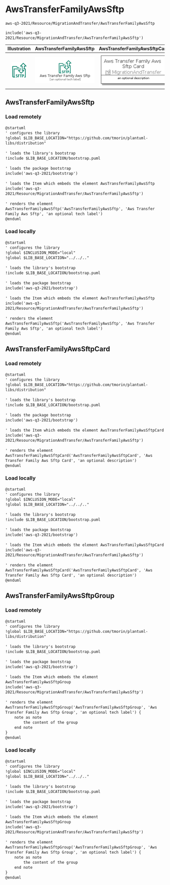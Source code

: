 # AwsTransferFamilyAwsSftp


```text
aws-q3-2021/Resource/MigrationAndTransfer/AwsTransferFamilyAwsSftp
```

```text
include('aws-q3-2021/Resource/MigrationAndTransfer/AwsTransferFamilyAwsSftp')
```



| Illustration | AwsTransferFamilyAwsSftp | AwsTransferFamilyAwsSftpCard | AwsTransferFamilyAwsSftpGroup |
| :---: | :---: | :---: | :---: |
| ![illustration for Illustration](../../../aws-q3-2021/Resource/MigrationAndTransfer/AwsTransferFamilyAwsSftp.png) | ![illustration for AwsTransferFamilyAwsSftp](../../../aws-q3-2021/Resource/MigrationAndTransfer/AwsTransferFamilyAwsSftp.Local.png) | ![illustration for AwsTransferFamilyAwsSftpCard](../../../aws-q3-2021/Resource/MigrationAndTransfer/AwsTransferFamilyAwsSftpCard.Local.png) | ![illustration for AwsTransferFamilyAwsSftpGroup](../../../aws-q3-2021/Resource/MigrationAndTransfer/AwsTransferFamilyAwsSftpGroup.Local.png) |




## AwsTransferFamilyAwsSftp

### Load remotely
```plantuml
@startuml
' configures the library
!global $LIB_BASE_LOCATION="https://github.com/tmorin/plantuml-libs/distribution"

' loads the library's bootstrap
!include $LIB_BASE_LOCATION/bootstrap.puml

' loads the package bootstrap
include('aws-q3-2021/bootstrap')

' loads the Item which embeds the element AwsTransferFamilyAwsSftp
include('aws-q3-2021/Resource/MigrationAndTransfer/AwsTransferFamilyAwsSftp')

' renders the element
AwsTransferFamilyAwsSftp('AwsTransferFamilyAwsSftp', 'Aws Transfer Family Aws Sftp', 'an optional tech label')
@enduml
```

### Load locally
```plantuml
@startuml
' configures the library
!global $INCLUSION_MODE="local"
!global $LIB_BASE_LOCATION="../../.."

' loads the library's bootstrap
!include $LIB_BASE_LOCATION/bootstrap.puml

' loads the package bootstrap
include('aws-q3-2021/bootstrap')

' loads the Item which embeds the element AwsTransferFamilyAwsSftp
include('aws-q3-2021/Resource/MigrationAndTransfer/AwsTransferFamilyAwsSftp')

' renders the element
AwsTransferFamilyAwsSftp('AwsTransferFamilyAwsSftp', 'Aws Transfer Family Aws Sftp', 'an optional tech label')
@enduml
```

## AwsTransferFamilyAwsSftpCard

### Load remotely
```plantuml
@startuml
' configures the library
!global $LIB_BASE_LOCATION="https://github.com/tmorin/plantuml-libs/distribution"

' loads the library's bootstrap
!include $LIB_BASE_LOCATION/bootstrap.puml

' loads the package bootstrap
include('aws-q3-2021/bootstrap')

' loads the Item which embeds the element AwsTransferFamilyAwsSftpCard
include('aws-q3-2021/Resource/MigrationAndTransfer/AwsTransferFamilyAwsSftp')

' renders the element
AwsTransferFamilyAwsSftpCard('AwsTransferFamilyAwsSftpCard', 'Aws Transfer Family Aws Sftp Card', 'an optional description')
@enduml
```

### Load locally
```plantuml
@startuml
' configures the library
!global $INCLUSION_MODE="local"
!global $LIB_BASE_LOCATION="../../.."

' loads the library's bootstrap
!include $LIB_BASE_LOCATION/bootstrap.puml

' loads the package bootstrap
include('aws-q3-2021/bootstrap')

' loads the Item which embeds the element AwsTransferFamilyAwsSftpCard
include('aws-q3-2021/Resource/MigrationAndTransfer/AwsTransferFamilyAwsSftp')

' renders the element
AwsTransferFamilyAwsSftpCard('AwsTransferFamilyAwsSftpCard', 'Aws Transfer Family Aws Sftp Card', 'an optional description')
@enduml
```

## AwsTransferFamilyAwsSftpGroup

### Load remotely
```plantuml
@startuml
' configures the library
!global $LIB_BASE_LOCATION="https://github.com/tmorin/plantuml-libs/distribution"

' loads the library's bootstrap
!include $LIB_BASE_LOCATION/bootstrap.puml

' loads the package bootstrap
include('aws-q3-2021/bootstrap')

' loads the Item which embeds the element AwsTransferFamilyAwsSftpGroup
include('aws-q3-2021/Resource/MigrationAndTransfer/AwsTransferFamilyAwsSftp')

' renders the element
AwsTransferFamilyAwsSftpGroup('AwsTransferFamilyAwsSftpGroup', 'Aws Transfer Family Aws Sftp Group', 'an optional tech label') {
    note as note
        the content of the group
    end note
}
@enduml
```

### Load locally
```plantuml
@startuml
' configures the library
!global $INCLUSION_MODE="local"
!global $LIB_BASE_LOCATION="../../.."

' loads the library's bootstrap
!include $LIB_BASE_LOCATION/bootstrap.puml

' loads the package bootstrap
include('aws-q3-2021/bootstrap')

' loads the Item which embeds the element AwsTransferFamilyAwsSftpGroup
include('aws-q3-2021/Resource/MigrationAndTransfer/AwsTransferFamilyAwsSftp')

' renders the element
AwsTransferFamilyAwsSftpGroup('AwsTransferFamilyAwsSftpGroup', 'Aws Transfer Family Aws Sftp Group', 'an optional tech label') {
    note as note
        the content of the group
    end note
}
@enduml
```

